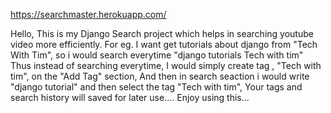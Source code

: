 https://searchmaster.herokuapp.com/

Hello,
This is my Django Search project which helps in searching youtube video more efficiently.
For eg. 
I want get tutorials about django from "Tech With Tim", so i would search everytime "django tutorials Tech with tim"
Thus instead of searching everytime, I would simply create tag , "Tech with tim", on the "Add Tag" section, 
And then in search seaction i would write "django tutorial" and then select the tag "Tech with tim",
Your tags and search history will saved for later use....
Enjoy using this...


